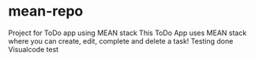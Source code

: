 # mean-repo
Project for ToDo app using MEAN stack
This ToDo App uses MEAN stack where you can create, edit, complete and delete a task!
Testing done
Visualcode test
